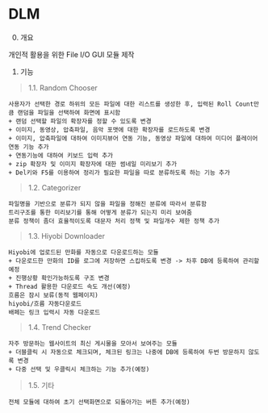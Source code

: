 # DLM

0. 개요

개인적 활용을 위한 File I/O GUI 모듈 제작

1. 기능

> 1.1. Random Chooser

	사용자가 선택한 경로 하위의 모든 파일에 대한 리스트를 생성한 후, 입력된 Roll Count만큼 랜덤을 파일을 선택하여 화면에 표시함
	+ 랜덤 선택할 파일의 확장자를 정할 수 있도록 변경
	+ 이미지, 동영상, 압축파일, 음악 포맷에 대한 확장자를 로드하도록 변경
	+ 이미지, 압축파일에 대하여 이미지뷰어 연동 기능, 동영상 파일에 대하여 미디어 플레이어 연동 기능 추가
	+ 연동기능에 대하여 키보드 입력 추가
	+ zip 확장자 및 이미지 확장자에 대한 썸네일 미리보기 추가
	+ Del키와 F5를 이용하여 정리가 필요한 파일을 따로 분류하도록 하는 기능 추가

> 1.2. Categorizer

	파일명을 기반으로 분류가 되지 않을 파일을 정해진 분류에 따라서 분류함
	트리구조를 통한 미리보기를 통해 어떻게 분류가 되는지 미리 보여줌
	분류 정책이 좀더 효율적이도록 대문자 처리 정책 및 파일개수 제한 정책 추가
	
> 1.3. Hiyobi Downloader

	Hiyobi에 업로드된 만화를 자동으로 다운로드하는 모듈
	+ 다운로드한 만화의 ID를 로그에 저장하면 스킵하도록 변경 -> 차후 DB에 등록하여 관리할 예정
	+ 진행상황 확인가능하도록 구조 변경
	+ Thread 활용한 다운로드 속도 개선(예정)
	흐름은 잠시 보류(동적 웹페이지)
	hiyobi/흐름 자동다운로드
	배페는 링크 입력시 자동 다운로드
	
> 1.4. Trend Checker

	자주 방문하는 웹사이트의 최신 게시물을 모아서 보여주는 모듈
	+ 더블클릭 시 자동으로 체크되며, 체크된 링크는 나중에 DB에 등록하여 두번 방문하지 않도록 변경
	+ 다중 선택 및 우클릭시 체크하는 기능 추가(예정)
	
> 1.5. 기타
	
	전체 모듈에 대하여 초기 선택화면으로 되돌아가는 버튼 추가(예정)
